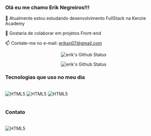 ### Olá eu me chamo Erik Negreiros!!!

🔭 Atualmente estou estudando desenvolvimento FullStack na Kenzie Academy

👯 Gostaria de colaborar em projetos Front-end

📫 Contate-me no e-mail: eriksn07@gmail.com

<div align = 'center' >

![erik's Github Status](https://github-readme-stats.vercel.app/api?username=eriknegreiros&theme=blue-green)


![erik's Github Status](https://github-readme-stats.vercel.app/api/top-langs/?username=eriknegreiros&theme=blue-green)
</div>


### Tecnologias que uso no meu dia

<div style = "display: inline_block"><br/>
 <img align='center' alt= 'HTML5' src="https://img.shields.io/badge/JavaScript-F7DF1E?style=for-the-badge&logo=javascript&logoColor=black">
 <img align='center' alt= 'HTML5' src="https://img.shields.io/badge/HTML5-E34F26?style=for-the-badge&logo=html5&logoColor=white">
 <img align='center' alt= 'HTML5' src="https://img.shields.io/badge/CSS3-1572B6?style=for-the-badge&logo=css3&logoColor=white">
</div>
<br>

### Contato

<div style = "display: inline_block"><br/>
 <img align='center' href = 'https://www.linkedin.com/in/eriknegreiros/' alt= 'HTML5' src="https://img.shields.io/badge/LinkedIn-0077B5?style=for-the-badge&logo=linkedin&logoColor=white">



